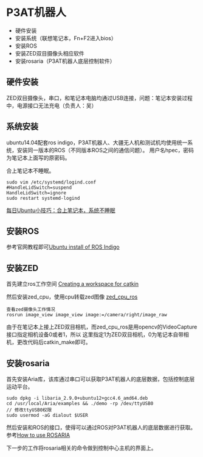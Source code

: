 # P3AT机器人

- 硬件安装
- 安装系统（联想笔记本，Fn+F2进入bios）
- 安装ROS
- 安装ZED双目摄像头相应软件
- 安装rosaria（P3AT机器人底层控制软件）

## 硬件安装

ZED双目摄像头，串口，和笔记本电脑均通过USB连接，问题：笔记本安装过程中，电源接口无法充电（负责人：吴）

## 系统安装

ubuntu14.04配套ros indigo，P3AT机器人、大疆无人机和测试机均使用统一系统，安装同一版本的ROS（不同版本ROS之间的通信问题）。
用户名hpec，密码为笔记本上面写的原密码。

合上笔记本不睡眠。
```
sudo vim /etc/systemd/logind.conf
#HandleLidSwitch=suspend
HandleLidSwitch=ignore
sudo restart systemd-logind
```
[每日Ubuntu小技巧：合上笔记本，系统不睡眠](https://linux.cn/article-2485-1.html)

## 安装ROS

参考官网教程即可[Ubuntu install of ROS Indigo](http://wiki.ros.org/indigo/Installation/Ubuntu)

## 安装ZED

首先建立ros工作空间
[Creating a workspace for catkin](http://wiki.ros.org/catkin/Tutorials/create_a_workspace)

然后安装zed_cpu，使用cpu转载zed图像
[zed_cpu_ros](https://github.com/willdzeng/zed_cpu_ros)

```
查看zed摄像头工作情况
rosrun image_view image_view image:=/camera/right/image_raw
```

由于在笔记本上接上ZED双目相机，而zed_cpu_ros是用opencv的VideoCapture接口指定相机设备0或者1，所以
这里指定1为ZED双目相机，0为笔记本自带相机，更改代码后catkin_make即可。

## 安装rosaria

首先安装Aria库，该库通过串口可以获取P3AT机器人的底层数据，包括控制底层运动平台。

```
sudo dpkg -i libaria_2.9.0+ubuntu12+gcc4.6_amd64.deb
cd /usr/local/Aria/examples && ./demo -rp /dev/ttyUSB0
// 修改ttyUSB0权限
sudo usermod -aG dialout $USER
```

然后安装和ROS的接口，使得可以通过ROS对P3AT机器人的底层数据进行获取。参考[How to use ROSARIA](http://wiki.ros.org/ROSARIA/Tutorials/How%20to%20use%20ROSARIA)

下一步的工作将rosaria相关的命令做到控制中心主机的界面上。
